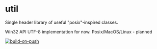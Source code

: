 # util

Single header library of useful "posix"-inspired classes.

Win32 API UTF-8 implementation for now. 
Posix/MacOS/Linux - planned

[![build-on-push](https://github.com/leok7v/util/actions/workflows/build-on-push.yml/badge.svg)](https://github.com/leok7v/util/actions/workflows/build-on-push.yml)
